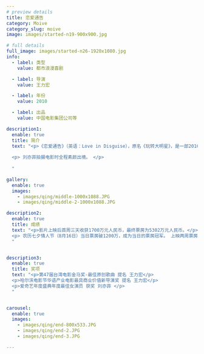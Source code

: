 ```yaml
---
# preview details
title: 恋爱通告
category: Moive
category_slug: moive
image: images/started-n19-900x900.jpg

# full details
full_image: images/started-n26-1920x1080.jpg
info:
  - label: 类型
    value: 都市浪漫喜剧

  - label: 导演
    value: 王力宏

  - label: 年份
    value: 2010

  - label: 出品
    value: 中国电影集团公司等

description1:
  enable: true
  title: 简介
  text: "<p>《恋爱通告》（英语：Love in Disguise），原名《玩转大明星》，是一部2010年上映、中国大陆与台湾合拍的都市浪漫喜剧。该片由中国电影集团公司、好山水有限公司、山水国际娱乐股份有限公司等联合出品，中影集团和火山石（北京）电影发行有限责任公司联合发行，并由台湾著名音乐人王力宏自编自导，王本人与大陆女星刘亦菲领衔主演，王力宏同时担任影片的联合出品人。全片讲述了身为演艺明星的男主人公为追求音乐学院女生，不惜乔装打扮、掩饰身份后潜入学院，最终寻获真爱的故事。 </p>
  
  <p> 刘亦菲拍摄电影时全程素颜出境。 </p>
  
  "

gallery:
  enable: true
  images:
    - images/qing/middle-1000x1088.JPG
    - images/qing/middle-2-1000x1088.JPG

description2:
  enable: true
  title: 成绩
  text: "<p>影片上映后首周三天收获1700万元人民币，最终票房为5302万元人民币。</p>
  <p> 农历七夕情人节（8月16日）当日票房破1200万，成为当日的票房冠军。 上映两周票房突破5000万元，成为一个票房黑马，同时王力宏也成为了处女导演票房冠军。<p>
  "


description3:
  enable: true
  title: 奖项
  text: "<p>第47届台湾电影金马奖-最佳原创歌曲 提名 王力宏</p>
  <p>哈尔滨电影节华语产业电影最具商业价值新导演奖 提名 王力宏</p>
  <p>爱奇艺年度盛典年度最佳女演员 获奖 刘亦菲 </p>
  "


carousel:
  enable: true
  images:
    - images/qing/end-800x533.JPG
    - images/qing/end-2.JPG
    - images/qing/end-3.JPG

---
```

